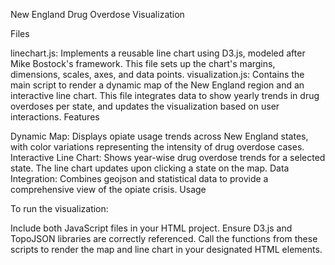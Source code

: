 New England Drug Overdose Visualization


Files

linechart.js: Implements a reusable line chart using D3.js, modeled after Mike Bostock's framework. This file sets up the chart's margins, dimensions, scales, axes, and data points.
visualization.js: Contains the main script to render a dynamic map of the New England region and an interactive line chart. This file integrates data to show yearly trends in drug overdoses per state, and updates the visualization based on user interactions.
Features

Dynamic Map: Displays opiate usage trends across New England states, with color variations representing the intensity of drug overdose cases.
Interactive Line Chart: Shows year-wise drug overdose trends for a selected state. The line chart updates upon clicking a state on the map.
Data Integration: Combines geojson and statistical data to provide a comprehensive view of the opiate crisis.
Usage

To run the visualization:

Include both JavaScript files in your HTML project.
Ensure D3.js and TopoJSON libraries are correctly referenced.
Call the functions from these scripts to render the map and line chart in your designated HTML elements.